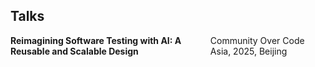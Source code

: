 ## Talks

<ul style="margin:0 0 5px; list-style-type: none; padding: 0;">
  <li style="display: flex; justify-content: space-between;">
    <span style="font-weight: bold;">Reimagining Software Testing with AI: A Reusable and Scalable Design</span>
    <span>Community Over Code Asia, 2025, Beijing</span>
  </li>
</ul>


